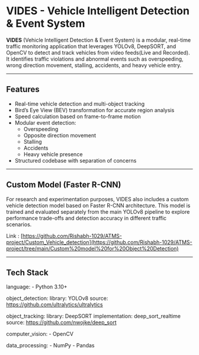 # VIDES - Vehicle Intelligent Detection & Event System

**VIDES** (Vehicle Intelligent Detection & Event System) is a modular, real-time traffic monitoring application that leverages YOLOv8, DeepSORT, and OpenCV to detect and track vehicles from video feeds(Live and Recorded). It identifies traffic violations and abnormal events such as overspeeding, wrong direction movement, stalling, accidents, and heavy vehicle entry.

---

## Features

- Real-time vehicle detection and multi-object tracking
- Bird’s Eye View (BEV) transformation for accurate region analysis
- Speed calculation based on frame-to-frame motion
- Modular event detection:
  - Overspeeding
  - Opposite direction movement
  - Stalling
  - Accidents
  - Heavy vehicle presence
- Structured codebase with separation of concerns

---

## Custom Model (Faster R-CNN)

For research and experimentation purposes, VIDES also includes a custom vehicle detection model based on Faster R-CNN architecture. This model is trained and evaluated separately from the main YOLOv8 pipeline to explore performance trade-offs and detection accuracy in different traffic scenarios.

Link : [https://github.com/Rishabh-1029/ATMS-project/Custom_Vehicle_detection](https://github.com/Rishabh-1029/ATMS-project/tree/main/Custom%20model%20for%20Object%20Detection)

---

## Tech Stack
  
  language: 
    - Python 3.10+
  
  object_detection:
    library: YOLOv8
    source: https://github.com/ultralytics/ultralytics

  object_tracking:
    library: DeepSORT
    implementation: deep_sort_realtime
    source: https://github.com/nwojke/deep_sort

  computer_vision:
    - OpenCV

  data_processing:
    - NumPy
    - Pandas
